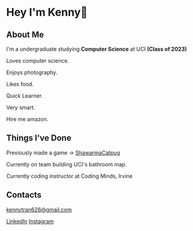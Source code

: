 # Hey I'm Kenny👋
## About Me
I'm a undergraduate studying **Computer Science** at UCI **(Class of 2023)**

Loves computer science.

Enjoys photography.

Likes food.

Quick Learner.

Very smart.

Hire me amazon. 

## Things I've Done

Previously made a game -> [ShawarmaCatpug](https://kknee.itch.io/shawarma-the-catpug)

Currently on team building UCI's bathroom map.

Currently coding instructor at Coding Minds, Irvine


## Contacts
kennytran626@gmail.com

[LinkedIn](https://www.linkedin.com/in/kenny-tran-3020a715a/)
[Instagram](https://www.instagram.com/k_enn_yt/)

<!--
**kt-kenny/kt-kenny** is a ✨ _special_ ✨ repository because its `README.md` (this file) appears on your GitHub profile.

Here are some ideas to get you started:

- 🔭 I’m currently working on ...
- 🌱 I’m currently learning ...
- 👯 I’m looking to collaborate on ...
- 🤔 I’m looking for help with ...
- 💬 Ask me about ...
- 📫 How to reach me: ...
- 😄 Pronouns: ...
- ⚡ Fun fact: ...
-->
